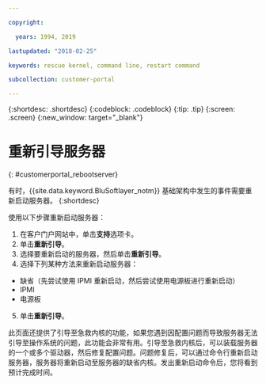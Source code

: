 ```yaml
---

copyright:

  years: 1994, 2019

lastupdated: "2018-02-25"

keywords: rescue kernel, command line, restart command

subcollection: customer-portal 

---
```


{:shortdesc: .shortdesc}
{:codeblock: .codeblock}
{:tip: .tip}
{:screen: .screen}
{:new_window: target="_blank"}

# 重新引导服务器
{: #customerportal_rebootserver}

有时，{{site.data.keyword.BluSoftlayer_notm}} 基础架构中发生的事件需要重新启动服务器。
{:shortdesc}

使用以下步骤重新启动服务器：
1. 在客户门户网站中，单击**支持**选项卡。
2. 单击**重新引导**。
3. 选择要重新启动的服务器，然后单击**重新引导**。
4. 选择下列某种方法来重新启动服务器：

  * 缺省（先尝试使用 IPMI 重新启动，然后尝试使用电源板进行重新启动）
  * IPMI
  * 电源板
5. 单击**重新引导**。

此页面还提供了引导至急救内核的功能，如果您遇到因配置问题而导致服务器无法引导至操作系统的问题，此功能会非常有用。引导至急救内核后，可以装载服务器的一个或多个驱动器，然后修复配置问题。问题修复后，可以通过命令行重新启动服务器，服务器将重新启动至服务器的缺省内核。发出重新启动命令后，您将看到预计完成时间。
